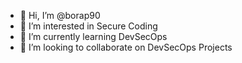- 👋 Hi, I’m @borap90
- 👀 I’m interested in Secure Coding
- 🌱 I’m currently learning DevSecOps
- 💞️ I’m looking to collaborate on DevSecOps Projects

<!---
borap90/borap90 is a ✨ special ✨ repository because its `README.md` (this file) appears on your GitHub profile.
You can click the Preview link to take a look at your changes.
--->
